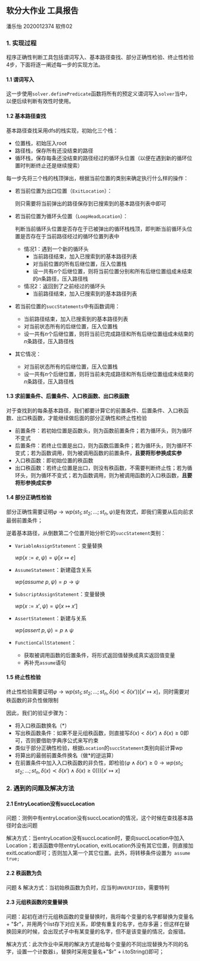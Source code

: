 ## 软分大作业 工具报告

潘乐怡 2020012374 软件02

### 1. 实现过程

程序正确性判断工具包括谓词写入、基本路径查找、部分正确性检验、终止性检验4步，下面将逐一阐述每一步的实现方法。

#### 1.1 谓词写入

这一步使用`solver.definePredicate`函数将所有的预定义谓词写入`solver`当中，以便后续判断有效性时使用。

#### 1.2 基本路径查找

基本路径查找采用dfs的栈实现，初始化三个栈：

- 位置栈，初始压入root
- 路径栈，保存所有还没结束的路径
- 循环栈，保存每条还没结束的路径经过的循环头位置（以便在遇到新的循环位置时判断终止还是继续搜索）

每一步先将三个栈的栈顶弹出，根据当前位置的类别来确定执行什么样的操作：

- 若当前位置为出口位置（`ExitLocation`）：

  则只需要将当前弹出的路径保存到已搜索到的基本路径列表中即可

- 若当前位置为循环头位置（`LoopHeadLocation`）：

  判断当前循环头位置是否存在于已被弹出的循环栈栈顶，即判断当前循环头位置是否存在于当前路径经过的循环位置列表中

  - 情况1：遇到一个新的循环头
    - 当前路径结束，加入已搜索到的基本路径列表
    - 对当前位置的所有后继位置，压入位置栈
    - 设一共有$n$个后继位置，则将当前位置分别和所有后继位置组成未结束的$n$条路径，压入路径栈
  - 情况2：返回到了之前经过的循环头
    - 当前路径结束，加入已搜索到的基本路径列表

- 若当前位置的`succStatements`中有函数调用：
  - 当前路径结束，加入已搜索到的基本路径列表
  - 对当前状态所有的后继位置，压入位置栈
  - 设一共有$n$个后继位置，则将当前已完成路径和所有后继位置组成未结束的$n$条路径，压入路径栈
- 其它情况：
  - 对当前状态所有的后继位置，压入位置栈
  - 设一共有$n$个后继位置，则将当前未完成路径和所有后继位置组成未结束的$n$条路径，压入路径栈

#### 1.3 求前置条件、后置条件、入口秩函数、出口秩函数

对于查找到的每条基本路径，我们都要计算它的前置条件、后置条件、入口秩函数、出口秩函数，才能继续做后面的部分正确性和终止性检验

- 前置条件：若初始位置是函数头，则为函数前置条件；若为循环头，则为循环不变式
- 后置条件：若终止位置是出口，则为函数后置条件；若为循环头，则为循环不变式；若为函数调用，则为被调用函数的前置条件，**且要将形参换成实参**
- 入口秩函数：即初始位置的秩函数
- 出口秩函数：若终止位置是出口，则没有秩函数，不需要判断终止性；若为循环头，则为循环不变式；若为函数调用，则为被调用函数的入口秩函数，**且要将形参换成实参**

#### 1.4 部分正确性检验

部分正确性需要证明$\varphi \rightarrow wp(st_1;st_2;...;st_n, \psi)$是有效式，即我们需要从后向前求最弱前置条件；

逆着基本路径，从倒数第二个位置开始分析它的`succStatement`类别：

- `VariableAssignStatement`：变量替换

  $wp(x:=e, \psi) = \psi[x\mapsto e]$

- `AssumeStatement`：新建蕴含关系

  $wp(assume \ p, \psi) = p \rightarrow \psi$

- `SubscriptAssignStatement`：变量替换

  $wp(x:=x', \psi) = \psi[x\mapsto x']$

- `AssertStatement`：新建与关系

  $wp(assert \ p, \psi) = p \wedge \psi$

- `FunctionCallStatement`：
  - 获取被调用函数的后置条件，将形式返回值替换成真实返回值变量
  - 再补充`assume`语句

#### 1.5 终止性检验

终止性检验需要证明$\varphi \rightarrow wp(st_1;st_2;...;st_n, \delta(x) \prec \delta(x'))[x'\mapsto x]$，同时需要对秩函数的非负性做限制

因此，我们的验证步骤为：

- 将入口秩函数换名（*）
- 写出秩函数条件：如果不是元组秩函数，则直接写$\delta(x)<\delta(x') \wedge \delta(x)\ge 0$即可，否则要借助字典序公式来写约束
- 类似于部分正确性检验，根据`Location`的`succStatement`类别向前计算wp
- 将算出的最弱前置条件换名（做*的逆运算）
- 在前置条件中加入入口秩函数的非负性，即检验$(\varphi \wedge \delta(x')\ge 0 \rightarrow wp(st_1;st_2;...;st_n, \delta(x) \prec \delta(x') \wedge \delta(x) \ge 0)))[x'\mapsto x]$

### 2. 遇到的问题及解决方法

#### 2.1 EntryLocation没有succLocation

问题：测例中有entryLocation没有succLocation的情况，这个时候在查找基本路径时会出问题

解决方式：当entryLocation没有succLocation时，要向succLocation中加入Location；若该函数中除entryLocation, exitLocation外没有其它位置，则直接加exitLocation即可；否则加入第一个其它位置。此外，将转移条件设置为` assume true;`

#### 2.2 秩函数为负

问题 & 解决方式：当初始秩函数为负时，应当判`UNVERIFIED`，需要特判

#### 2.3 元组秩函数的变量替换

问题：起初在进行元组秩函数的变量替换时，我将每个变量的名字都替换为变量名 + "$r"，并用两个list存下对应关系，即使有重复的名字，也存多遍；但这样在替换回来的时候，会出现式子中有某变量的名字，但不是该变量的情况，会报错。

解决方式：此次作业中采用的解决方式是给每个变量的不同出现替换为不同的名字，设置一个计数器`i`，替换时采用变量名+"$r" + i.toString()即可；
